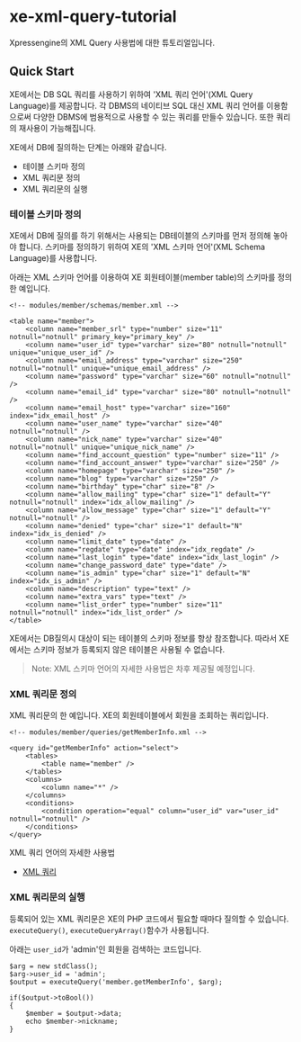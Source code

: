 xe-xml-query-tutorial
=====================

Xpressengine의 XML Query 사용법에 대한 튜토리얼입니다.

## Quick Start

XE에서는 DB SQL 쿼리를 사용하기 위하여 'XML 쿼리 언어'(XML Query Language)를 제공합니다.  각 DBMS의 네이티브 SQL 대신 XML 쿼리 언어를 이용함으로써 다양한 DBMS에 범용적으로 사용할 수 있는 쿼리를 만들수 있습니다. 또한 쿼리의 재사용이 가능해집니다.

XE에서 DB에 질의하는 단계는 아래와 같습니다.

* 테이블 스키마 정의
* XML 쿼리문 정의
* XML 쿼리문의 실행

### 테이블 스키마 정의

XE에서 DB에 질의를 하기 위해서는 사용되는 DB테이블의 스키마를 먼저 정의해 놓아야 합니다. 스키마를 정의하기 위하여 XE의 'XML 스키마 언어'(XML Schema Language)를 사용합니다.

아래는 XML 스키마 언어를 이용하여 XE 회원테이블(member table)의 스키마를 정의한 예입니다.

```
<!-- modules/member/schemas/member.xml -->

<table name="member">
    <column name="member_srl" type="number" size="11" notnull="notnull" primary_key="primary_key" />
    <column name="user_id" type="varchar" size="80" notnull="notnull" unique="unique_user_id" />
    <column name="email_address" type="varchar" size="250" notnull="notnull" unique="unique_email_address" />
    <column name="password" type="varchar" size="60" notnull="notnull" />
    <column name="email_id" type="varchar" size="80" notnull="notnull" />
    <column name="email_host" type="varchar" size="160" index="idx_email_host" />
    <column name="user_name" type="varchar" size="40" notnull="notnull" />
    <column name="nick_name" type="varchar" size="40" notnull="notnull" unique="unique_nick_name" />
    <column name="find_account_question" type="number" size="11" />
    <column name="find_account_answer" type="varchar" size="250" />
    <column name="homepage" type="varchar" size="250" />
    <column name="blog" type="varchar" size="250" />
    <column name="birthday" type="char" size="8" />
    <column name="allow_mailing" type="char" size="1" default="Y" notnull="notnull" index="idx_allow_mailing" />
    <column name="allow_message" type="char" size="1" default="Y" notnull="notnull" />
    <column name="denied" type="char" size="1" default="N" index="idx_is_denied" />
    <column name="limit_date" type="date" />
    <column name="regdate" type="date" index="idx_regdate" />
    <column name="last_login" type="date" index="idx_last_login" />
    <column name="change_password_date" type="date" />
    <column name="is_admin" type="char" size="1" default="N" index="idx_is_admin" />
    <column name="description" type="text" />
    <column name="extra_vars" type="text" />
    <column name="list_order" type="number" size="11" notnull="notnull" index="idx_list_order" />
</table>
```

XE에서는 DB질의시 대상이 되는 테이블의 스키마 정보를 항상 참조합니다. 따라서 XE에서는 스키마 정보가 등록되지 않은 테이블은 사용될 수 없습니다.

> Note: XML 스키마 언어의 자세한 사용법은 차후 제공될 예정입니다.

### XML 쿼리문 정의

XML 쿼리문의 한 예입니다. XE의 회원테이블에서 회원을 조회하는 쿼리입니다.

```
<!-- modules/member/queries/getMemberInfo.xml -->

<query id="getMemberInfo" action="select">
    <tables>
        <table name="member" />
    </tables>
    <columns>
        <column name="*" />
    </columns>
    <conditions>
        <condition operation="equal" column="user_id" var="user_id" notnull="notnull" />
    </conditions>
</query>
```

XML 쿼리 언어의 자세한 사용법

* [XML 쿼리](xml-query/xml-query.md)

### XML 쿼리문의 실행

등록되어 있는 XML 쿼리문은 XE의 PHP 코드에서 필요할 때마다 질의할 수 있습니다. `executeQuery()`, `executeQueryArray()`함수가 사용됩니다.

아래는 `user_id`가 'admin'인 회원을 검색하는 코드입니다.

```
$arg = new stdClass();
$arg->user_id = 'admin';
$output = executeQuery('member.getMemberInfo', $arg);

if($output->toBool())
{
	$member = $output->data;
	echo $member->nickname;	
}
```




